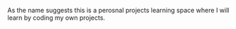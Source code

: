 As the name suggests this is a perosnal projects learning space where I will learn by coding my own projects.
